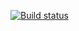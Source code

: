 [![Build status](https://ci.appveyor.com/api/projects/status/vvn72fm0i83mn1fy/branch/master?svg=true)](https://ci.appveyor.com/project/AllaDudina/dz2-3-patternes-2-authtest/branch/master)